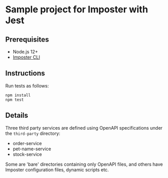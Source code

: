 Sample project for Imposter with Jest
=====================================

## Prerequisites

- Node.js 12+
- [Imposter CLI](https://github.com/gatehill/imposter-cli)

## Instructions

Run tests as follows:

	npm install
    npm test

## Details

Three third party services are defined using OpenAPI specifications under the `third-party` directory:

- order-service
- pet-name-service
- stock-service

Some are 'bare' directories containing only OpenAPI files, and others have Imposter configuration files, dynamic scripts etc. 
